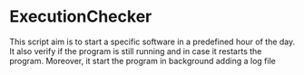 # ExecutionChecker
This script aim is to start a  specific software in a predefined hour of the day. It also verify if the program is still running and in case it restarts the program. Moreover, it start the program in background adding a log file
